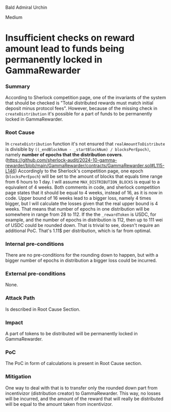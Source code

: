 Bald Admiral Urchin

Medium

# Insufficient checks on reward amount lead to funds being permanently locked in GammaRewarder

### Summary

According to Sherlock competition page, one of the invariants of the system that should be checked is "Total distributed rewards must match initial deposit minus protocol fees".
However, because of the missing check in `createDistribution` it's possible for a part of funds to be permanently locked in GammaRewarder.

### Root Cause

In `createDistribution` function it's not ensured that `realAmountToDistribute` is divisible by `((_endBlockNum - _startBlockNum) / blocksPerEpoch)`, namely **number of epochs that the distribution covers**. (https://github.com/sherlock-audit/2024-10-gamma-rewarder/blob/main/GammaRewarder/contracts/GammaRewarder.sol#L115-L146)
Accordingly to the Sherlock's competition page, one epoch (`blocksPerEpoch`) will be set to the amount of blocks that equals time range from 6 hours to 1 day.
I will assume `MAX_DISTRIBUTION_BLOCKS` is equal to a equivalent of 4 weeks. Both comments in code, and sherlock competition page states that it should be equal to 4 weeks, instead of 16, as it is now in code. Upper bound of 16 weeks lead to a bigger loss, namely 4 times bigger, but I will calculate the losses given that the real upper bound is 4 weeks.
That means that number of epochs in one distribution will be somewhere in range from 28 to 112.
If the the `_rewardToken` is USDC, for example, and the number of epochs in distribution is 112, then up to 111 wei of USDC could be rounded down. 
That is trivial to see, doesn't require an additional PoC.
That's 1.11$ per distribution, which is far from optimal.

### Internal pre-conditions

There are no pre-conditions for the rounding down to happen, but with a bigger number of epochs in distribution a bigger loss could be incurred.

### External pre-conditions

None.

### Attack Path

Is described in Root Cause Section.

### Impact

A part of tokens to be distributed will be permanently locked in GammaRewarder.

### PoC

The PoC in form of calculations is present in Root Cause section.

### Mitigation

One way to deal with that is to transfer only the rounded down part from incentivizor (distribution creator) to GammaRewarder. 
This way, no losses will be incurred, and the amount of the reward that will really be distributed will be equal to the amount taken from incentivizor.